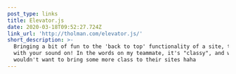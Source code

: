 ```yaml
---
post_type: links
title: Elevator.js
date: 2020-03-18T09:52:27.724Z
link_url: 'http://tholman.com/elevator.js/'
short_description: >-
  Bringing a bit of fun to the 'back to top' functionality of a site, try it
  with your sound on! In the words on my teammate, it's "classy", and who
  wouldn't want to bring some more class to their sites haha
---
```


